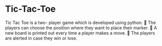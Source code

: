 # Tic-Tac-Toe
Tic Tac Toe is a two- player game which is developed using python.
 The players can choose the position where they want to place their marker.
 A new board is printed out every time a player makes a move.
 The players are alerted in case they win or lose.
